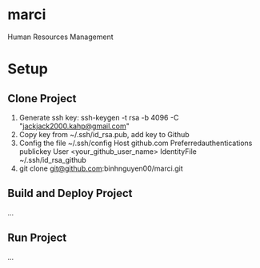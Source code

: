 # marci
Human Resources Management

# Setup
## Clone Project
1. Generate ssh key: ssh-keygen -t rsa -b 4096 -C "jackjack2000.kahp@gmail.com"
2. Copy key from ~/.ssh/id_rsa.pub, add key to Github
3. Config the file ~/.ssh/config
    Host github.com
        Preferredauthentications publickey
        User <your_github_user_name>
        IdentityFile ~/.ssh/id_rsa_github
4. git clone git@github.com:binhnguyen00/marci.git
## Build and Deploy Project
...
## Run Project
...
